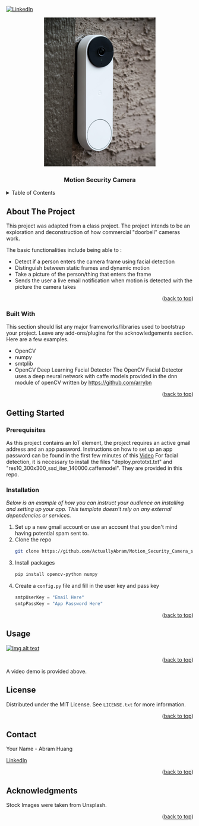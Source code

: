 <!-- Improved compatibility of back to top link: See: https://github.com/othneildrew/Best-README-Template/pull/73 -->
<a name="readme-top"></a>
<!--
*** Thanks for checking out the Best-README-Template. If you have a suggestion
*** that would make this better, please fork the repo and create a pull request
*** or simply open an issue with the tag "enhancement".
*** Don't forget to give the project a star!
*** Thanks again! Now go create something AMAZING! :D
-->



<!-- PROJECT SHIELDS -->
<!--
*** I'm using markdown "reference style" links for readability.
*** Reference links are enclosed in brackets [ ] instead of parentheses ( ).
*** See the bottom of this document for the declaration of the reference variables
*** for contributors-url, forks-url, etc. This is an optional, concise syntax you may use.
*** https://www.markdownguide.org/basic-syntax/#reference-style-links
-->
[![LinkedIn][linkedin-shield]][linkedin-url]
<br />
<div align="center">
  <a href="https://github.com/othneildrew/Best-README-Template">
    <img src="images/doorbell_cam.jpg" alt="Logo" width="300" height="400">
  </a>

  <h3 align="center">Motion Security Camera</h3>
</div>





<!-- TABLE OF CONTENTS -->
<details>
  <summary>Table of Contents</summary>
  <ol>
    <li>
      <a href="#about-the-project">About The Project</a>
      <ul>
        <li><a href="#built-with">Built With</a></li>
      </ul>
    </li>
    <li>
      <a href="#getting-started">Getting Started</a>
      <ul>
        <li><a href="#prerequisites">Prerequisites</a></li>
        <li><a href="#installation">Installation</a></li>
      </ul>
    </li>
    <li><a href="#usage">Usage</a></li>
    <li><a href="#license">License</a></li>
    <li><a href="#contact">Contact</a></li>
  </ol>
</details>



<!-- ABOUT THE PROJECT -->
## About The Project
This project was adapted from a class project. 
The project intends to be an exploration and deconstruction of how commercial "doorbell" cameras work.

The basic functionalities include being able to :
* Detect if a person enters the camera frame using facial detection
* Distinguish between static frames and dynamic motion
* Take a picture of the person/thing that enters the frame
* Sends the user a live email notification when motion is detected with the picture the camera takes

<p align="right">(<a href="#readme-top">back to top</a>)</p>



### Built With

This section should list any major frameworks/libraries used to bootstrap your project. Leave any add-ons/plugins for the acknowledgements section. Here are a few examples.
* OpenCV
* numpy
* smtplib
* OpenCV Deep Learning Facial Detector
The OpenCV Facial Detector uses a deep neural network with caffe models provided in the dnn module of openCV written by https://github.com/arrybn


<p align="right">(<a href="#readme-top">back to top</a>)</p>



<!-- GETTING STARTED -->
## Getting Started

### Prerequisites
As this project contains an IoT element, the project requires an active gmail address and an app password. Instructions on how to set up an app password can be found in the first few minutes of this 
<a href="https://www.linkedin.com/in/abramhuang" target="_blank">Video</a>
For facial detection, it is necessary to install the files "deploy.prototxt.txt" and "res10_300x300_ssd_iter_140000.caffemodel". They are provided in this repo.



### Installation

_Below is an example of how you can instruct your audience on installing and setting up your app. This template doesn't rely on any external dependencies or services._

1. Set up a new gmail account or use an account that you don't mind having potential spam sent to.
2. Clone the repo
   ```sh
   git clone https://github.com/ActuallyAbram/Motion_Security_Camera_scanner.git
   ```
3. Install packages
   ```sh
   pip install opencv-python numpy 
   
   ```
4. Create a  `config.py` file and fill in the user key and pass key
   ```py
   smtpUserKey = "Email Here"
   smtpPassKey = "App Password Here"
   ```

<p align="right">(<a href="#readme-top">back to top</a>)</p>



<!-- USAGE EXAMPLES -->
## Usage


[![Img alt text](https://img.youtube.com/vi/3NMMvri0Eu0/0.jpg)](https://www.youtube.com/watch?v=3NMMvri0Eu0)
<p align="right">(<a href="#readme-top">back to top</a>)</p>
A video demo is provided above.





<!-- LICENSE -->
## License

Distributed under the MIT License. See `LICENSE.txt` for more information.

<p align="right">(<a href="#readme-top">back to top</a>)</p>



<!-- CONTACT -->
## Contact

Your Name - Abram Huang


<a href="https://www.linkedin.com/in/abramhuang" target="_blank">LinkedIn</a>

<p align="right">(<a href="#readme-top">back to top</a>)</p>



<!-- ACKNOWLEDGMENTS -->
## Acknowledgments
Stock Images were taken from Unsplash.
<p align="right">(<a href="#readme-top">back to top</a>)</p>



<!-- MARKDOWN LINKS & IMAGES -->
<!-- https://www.markdownguide.org/basic-syntax/#reference-style-links -->
[contributors-shield]: https://img.shields.io/github/contributors/othneildrew/Best-README-Template.svg?style=for-the-badge
[contributors-url]: https://github.com/othneildrew/Best-README-Template/graphs/contributors
[forks-shield]: https://img.shields.io/github/forks/othneildrew/Best-README-Template.svg?style=for-the-badge
[forks-url]: https://github.com/othneildrew/Best-README-Template/network/members
[stars-shield]: https://img.shields.io/github/stars/othneildrew/Best-README-Template.svg?style=for-the-badge
[stars-url]: https://github.com/othneildrew/Best-README-Template/stargazers
[issues-shield]: https://img.shields.io/github/issues/othneildrew/Best-README-Template.svg?style=for-the-badge
[issues-url]: https://github.com/othneildrew/Best-README-Template/issues
[license-shield]: https://img.shields.io/github/license/othneildrew/Best-README-Template.svg?style=for-the-badge
[license-url]: https://github.com/othneildrew/Best-README-Template/blob/master/LICENSE.txt
[linkedin-shield]: https://img.shields.io/badge/-LinkedIn-black.svg?style=for-the-badge&logo=linkedin&colorB=555
[linkedin-url]: https://linkedin.com/in/othneildrew
[product-screenshot]: images/screenshot.png
